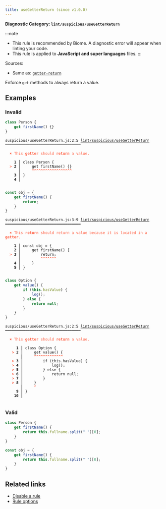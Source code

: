 ```yaml
---
title: useGetterReturn (since v1.0.0)
---
```


**Diagnostic Category: `lint/suspicious/useGetterReturn`**

:::note
- This rule is recommended by Biome. A diagnostic error will appear when linting your code.
- This rule is applied to **JavaScript and super languages** files.
:::

Sources: 
- Same as: <a href="https://eslint.org/docs/latest/rules/getter-return" target="_blank"><code>getter-return</code></a>

Enforce `get` methods to always return a value.

## Examples

### Invalid

```jsx
class Person {
    get firstName() {}
}
```

<pre class="language-text"><code class="language-text">suspicious/useGetterReturn.js:2:5 <a href="https://biomejs.dev/linter/rules/use-getter-return">lint/suspicious/useGetterReturn</a> ━━━━━━━━━━━━━━━━━━━━━━━━━━━━━━━━━━

<strong><span style="color: Tomato;">  </span></strong><strong><span style="color: Tomato;">✖</span></strong> <span style="color: Tomato;">This </span><span style="color: Tomato;"><strong>getter</strong></span><span style="color: Tomato;"> should </span><span style="color: Tomato;"><strong>return</strong></span><span style="color: Tomato;"> a value.</span>
  
    <strong>1 │ </strong>class Person {
<strong><span style="color: Tomato;">  </span></strong><strong><span style="color: Tomato;">&gt;</span></strong> <strong>2 │ </strong>    get firstName() {}
   <strong>   │ </strong>    <strong><span style="color: Tomato;">^</span></strong><strong><span style="color: Tomato;">^</span></strong><strong><span style="color: Tomato;">^</span></strong><strong><span style="color: Tomato;">^</span></strong><strong><span style="color: Tomato;">^</span></strong><strong><span style="color: Tomato;">^</span></strong><strong><span style="color: Tomato;">^</span></strong><strong><span style="color: Tomato;">^</span></strong><strong><span style="color: Tomato;">^</span></strong><strong><span style="color: Tomato;">^</span></strong><strong><span style="color: Tomato;">^</span></strong><strong><span style="color: Tomato;">^</span></strong><strong><span style="color: Tomato;">^</span></strong><strong><span style="color: Tomato;">^</span></strong><strong><span style="color: Tomato;">^</span></strong><strong><span style="color: Tomato;">^</span></strong><strong><span style="color: Tomato;">^</span></strong><strong><span style="color: Tomato;">^</span></strong>
    <strong>3 │ </strong>}
    <strong>4 │ </strong>
  
</code></pre>

```jsx
const obj = {
    get firstName() {
        return;
    }
}
```

<pre class="language-text"><code class="language-text">suspicious/useGetterReturn.js:3:9 <a href="https://biomejs.dev/linter/rules/use-getter-return">lint/suspicious/useGetterReturn</a> ━━━━━━━━━━━━━━━━━━━━━━━━━━━━━━━━━━

<strong><span style="color: Tomato;">  </span></strong><strong><span style="color: Tomato;">✖</span></strong> <span style="color: Tomato;">This </span><span style="color: Tomato;"><strong>return</strong></span><span style="color: Tomato;"> should return a value because it is located in a </span><span style="color: Tomato;"><strong>getter</strong></span><span style="color: Tomato;">.</span>
  
    <strong>1 │ </strong>const obj = {
    <strong>2 │ </strong>    get firstName() {
<strong><span style="color: Tomato;">  </span></strong><strong><span style="color: Tomato;">&gt;</span></strong> <strong>3 │ </strong>        return;
   <strong>   │ </strong>        <strong><span style="color: Tomato;">^</span></strong><strong><span style="color: Tomato;">^</span></strong><strong><span style="color: Tomato;">^</span></strong><strong><span style="color: Tomato;">^</span></strong><strong><span style="color: Tomato;">^</span></strong><strong><span style="color: Tomato;">^</span></strong><strong><span style="color: Tomato;">^</span></strong>
    <strong>4 │ </strong>    }
    <strong>5 │ </strong>}
  
</code></pre>

```jsx
class Option {
    get value() {
        if (this.hasValue) {
            log();
        } else {
            return null;
        }
    }
}
```

<pre class="language-text"><code class="language-text">suspicious/useGetterReturn.js:2:5 <a href="https://biomejs.dev/linter/rules/use-getter-return">lint/suspicious/useGetterReturn</a> ━━━━━━━━━━━━━━━━━━━━━━━━━━━━━━━━━━

<strong><span style="color: Tomato;">  </span></strong><strong><span style="color: Tomato;">✖</span></strong> <span style="color: Tomato;">This </span><span style="color: Tomato;"><strong>getter</strong></span><span style="color: Tomato;"> should </span><span style="color: Tomato;"><strong>return</strong></span><span style="color: Tomato;"> a value.</span>
  
     <strong>1 │ </strong>class Option {
   <strong><span style="color: Tomato;">&gt;</span></strong> <strong>2 │ </strong>    get value() {
    <strong>   │ </strong>    <strong><span style="color: Tomato;">^</span></strong><strong><span style="color: Tomato;">^</span></strong><strong><span style="color: Tomato;">^</span></strong><strong><span style="color: Tomato;">^</span></strong><strong><span style="color: Tomato;">^</span></strong><strong><span style="color: Tomato;">^</span></strong><strong><span style="color: Tomato;">^</span></strong><strong><span style="color: Tomato;">^</span></strong><strong><span style="color: Tomato;">^</span></strong><strong><span style="color: Tomato;">^</span></strong><strong><span style="color: Tomato;">^</span></strong><strong><span style="color: Tomato;">^</span></strong><strong><span style="color: Tomato;">^</span></strong>
   <strong><span style="color: Tomato;">&gt;</span></strong> <strong>3 │ </strong>        if (this.hasValue) {
   <strong><span style="color: Tomato;">&gt;</span></strong> <strong>4 │ </strong>            log();
   <strong><span style="color: Tomato;">&gt;</span></strong> <strong>5 │ </strong>        } else {
   <strong><span style="color: Tomato;">&gt;</span></strong> <strong>6 │ </strong>            return null;
   <strong><span style="color: Tomato;">&gt;</span></strong> <strong>7 │ </strong>        }
   <strong><span style="color: Tomato;">&gt;</span></strong> <strong>8 │ </strong>    }
    <strong>   │ </strong>    <strong><span style="color: Tomato;">^</span></strong>
     <strong>9 │ </strong>}
    <strong>10 │ </strong>
  
</code></pre>

### Valid

```jsx
class Person {
    get firstName() {
        return this.fullname.split(" ")[0];
    }
}
```

```jsx
const obj = {
    get firstName() {
        return this.fullname.split(" ")[0];
    }
}
```

## Related links

- [Disable a rule](/linter/#disable-a-lint-rule)
- [Rule options](/linter/#rule-options)
